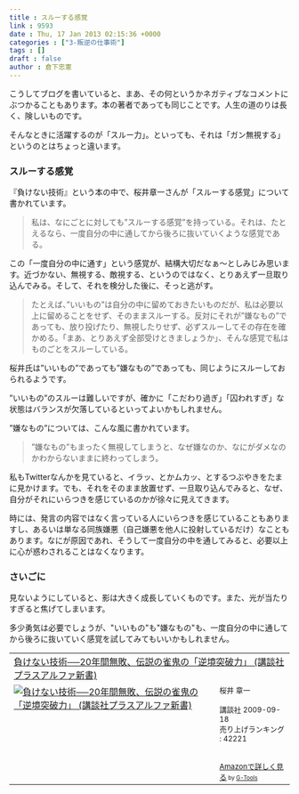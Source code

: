 ```yaml
---
title : スルーする感覚
link : 9593
date : Thu, 17 Jan 2013 02:15:36 +0000
categories : ["3-叛逆の仕事術"]
tags : []
draft : false
author : 倉下忠憲
---
```


こうしてブログを書いていると、まあ、その何というかネガティブなコメントにぶつかることもあります。本の著者であっても同じことです。人生の道のりは長く、険しいものです。

そんなときに活躍するのが「スルー力」。といっても、それは「ガン無視する」というのとはちょっと違います。

<h3>スルーする感覚</h3>
『負けない技術』という本の中で、桜井章一さんが「スルーする感覚」について書かれています。

<blockquote>
私は、なにごとに対しても”スルーする感覚”を持っている。それは、たとえるなら、一度自分の中に通してから後ろに抜いていくような感覚である。
</blockquote>

この「一度自分の中に通す」という感覚が、結構大切だなぁ〜としみじみ思います。近づかない、無視する、敵視する、というのではなく、とりあえず一旦取り込んでみる。そして、それを検分した後に、そっと逃がす。

<blockquote>
たとえば、”いいもの”は自分の中に留めておきたいものだが、私は必要以上に留めることをせず、そのままスルーする。反対にそれが”嫌なもの”であっても、放り投げたり、無視したりせず、必ずスルーしてその存在を確かめる。「まあ、とりあえず全部受けときましょうか」、そんな感覚で私はものごとをスルーしている。
</blockquote>

桜井氏は”いいもの”であっても”嫌なもの”であっても、同じようにスルーしておられるようです。

”いいもの”のスルーは難しいですが、確かに「こだわり過ぎ」「囚われすぎ」な状態はバランスが欠落しているといってよいかもしれません。

”嫌なもの”については、こんな風に書かれています。

<blockquote>
”嫌なもの”もまったく無視してしまうと、なぜ嫌なのか、なにがダメなのかわからないままに終わってしまう。
</blockquote>

私もTwitterなんかを見ていると、イラッ、とかムカッ、とするつぶやきをたまに見かけます。でも、それをそのまま放置せず、一旦取り込んでみると、なぜ、自分がそれにいらつきを感じているのかが徐々に見えてきます。

時には、発言の内容ではなく言っている人にいらつきを感じていることもありますし、あるいは単なる同族嫌悪（自己嫌悪を他人に投射しているだけ）なこともあります。なにが原因であれ、そうして一度自分の中を通してみると、必要以上に心が惑わされることはなくなります。

<h3>さいごに</h3>
見ないようにしていると、影は大きく成長していくものです。また、光が当たりすぎると焦げてしまいます。

多少勇気は必要でしょうが、"いいもの"も"嫌なもの"も、一度自分の中に通してから後ろに抜いていく感覚を試してみてもいいかもしれません。

<table  border="0" cellpadding="5"><tr><td colspan="2"><a href="http://www.amazon.co.jp/%E8%B2%A0%E3%81%91%E3%81%AA%E3%81%84%E6%8A%80%E8%A1%93%E2%94%80%E2%94%8020%E5%B9%B4%E9%96%93%E7%84%A1%E6%95%97%E3%80%81%E4%BC%9D%E8%AA%AC%E3%81%AE%E9%9B%80%E9%AC%BC%E3%81%AE%E3%80%8C%E9%80%86%E5%A2%83%E7%AA%81%E7%A0%B4%E5%8A%9B%E3%80%8D-%E8%AC%9B%E8%AB%87%E7%A4%BE%E3%83%97%E3%83%A9%E3%82%B9%E3%82%A2%E3%83%AB%E3%83%95%E3%82%A1%E6%96%B0%E6%9B%B8-%E6%A1%9C%E4%BA%95-%E7%AB%A0%E4%B8%80/dp/4062726068%3FSubscriptionId%3D15SMZCTB9V8NGR2TW082%26tag%3Drashita1000-22%26linkCode%3Dxm2%26camp%3D2025%26creative%3D165953%26creativeASIN%3D4062726068" target="_blank">負けない技術──20年間無敗、伝説の雀鬼の「逆境突破力」 (講談社プラスアルファ新書)</a><img src="http://www.assoc-amazon.jp/e/ir?t=rashita1000-22&l=ur2&o=9" width="1" height="1" style="border: none;" alt="" /></td></tr><tr><td valign="top"><a href="http://www.amazon.co.jp/%E8%B2%A0%E3%81%91%E3%81%AA%E3%81%84%E6%8A%80%E8%A1%93%E2%94%80%E2%94%8020%E5%B9%B4%E9%96%93%E7%84%A1%E6%95%97%E3%80%81%E4%BC%9D%E8%AA%AC%E3%81%AE%E9%9B%80%E9%AC%BC%E3%81%AE%E3%80%8C%E9%80%86%E5%A2%83%E7%AA%81%E7%A0%B4%E5%8A%9B%E3%80%8D-%E8%AC%9B%E8%AB%87%E7%A4%BE%E3%83%97%E3%83%A9%E3%82%B9%E3%82%A2%E3%83%AB%E3%83%95%E3%82%A1%E6%96%B0%E6%9B%B8-%E6%A1%9C%E4%BA%95-%E7%AB%A0%E4%B8%80/dp/4062726068%3FSubscriptionId%3D15SMZCTB9V8NGR2TW082%26tag%3Drashita1000-22%26linkCode%3Dxm2%26camp%3D2025%26creative%3D165953%26creativeASIN%3D4062726068" target="_blank"><img src="http://ecx.images-amazon.com/images/I/41AfYHpFyeL._SL160_.jpg" border="0" alt="負けない技術──20年間無敗、伝説の雀鬼の「逆境突破力」 (講談社プラスアルファ新書)" /></a></td><td valign="top"><font size="-1">桜井 章一 <br /><br />講談社  2009-09-18<br />売り上げランキング : 42221<br /><br /><br /><a href="http://www.amazon.co.jp/%E8%B2%A0%E3%81%91%E3%81%AA%E3%81%84%E6%8A%80%E8%A1%93%E2%94%80%E2%94%8020%E5%B9%B4%E9%96%93%E7%84%A1%E6%95%97%E3%80%81%E4%BC%9D%E8%AA%AC%E3%81%AE%E9%9B%80%E9%AC%BC%E3%81%AE%E3%80%8C%E9%80%86%E5%A2%83%E7%AA%81%E7%A0%B4%E5%8A%9B%E3%80%8D-%E8%AC%9B%E8%AB%87%E7%A4%BE%E3%83%97%E3%83%A9%E3%82%B9%E3%82%A2%E3%83%AB%E3%83%95%E3%82%A1%E6%96%B0%E6%9B%B8-%E6%A1%9C%E4%BA%95-%E7%AB%A0%E4%B8%80/dp/4062726068%3FSubscriptionId%3D15SMZCTB9V8NGR2TW082%26tag%3Drashita1000-22%26linkCode%3Dxm2%26camp%3D2025%26creative%3D165953%26creativeASIN%3D4062726068" target="_blank">Amazonで詳しく見る</a></font><font size="-2"> by <a href="http://www.goodpic.com/mt/aws/index.html" >G-Tools</a></font></td></tr></table>
